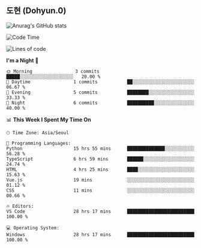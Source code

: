 ## 도현 (Dohyun.0)
![Anurag's GitHub stats](https://github-readme-stats.vercel.app/api?username=dohyun-0&theme=dark&show_icons=true)
<!--START_SECTION:waka-->
![Code Time](http://img.shields.io/badge/Code%20Time-111%20hrs%2049%20mins-blue)

![Lines of code](https://img.shields.io/badge/From%20Hello%20World%20I%27ve%20Written-6.3%20thousand%20lines%20of%20code-blue)

**I'm a Night 🦉** 

```text
🌞 Morning                3 commits           █████░░░░░░░░░░░░░░░░░░░░   20.00 % 
🌆 Daytime                1 commits           ██░░░░░░░░░░░░░░░░░░░░░░░   06.67 % 
🌃 Evening                5 commits           ████████░░░░░░░░░░░░░░░░░   33.33 % 
🌙 Night                  6 commits           ██████████░░░░░░░░░░░░░░░   40.00 % 
```


📊 **This Week I Spent My Time On** 

```text
🕑︎ Time Zone: Asia/Seoul

💬 Programming Languages: 
Python                   15 hrs 55 mins      ██████████████░░░░░░░░░░░   56.28 % 
TypeScript               6 hrs 59 mins       ██████░░░░░░░░░░░░░░░░░░░   24.74 % 
HTML                     4 hrs 25 mins       ████░░░░░░░░░░░░░░░░░░░░░   15.63 % 
Vue.js                   19 mins             ░░░░░░░░░░░░░░░░░░░░░░░░░   01.12 % 
CSS                      11 mins             ░░░░░░░░░░░░░░░░░░░░░░░░░   00.66 % 

🔥 Editors: 
VS Code                  28 hrs 17 mins      █████████████████████████   100.00 % 

💻 Operating System: 
Windows                  28 hrs 17 mins      █████████████████████████   100.00 % 
```


<!--END_SECTION:waka-->
